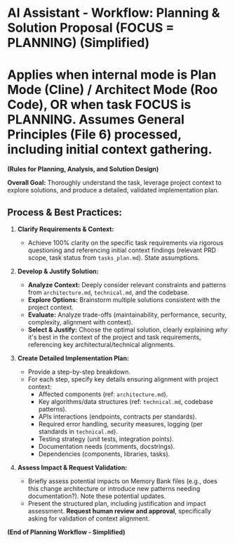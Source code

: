 # AI Assistant - Workflow: Planning & Solution Proposal (FOCUS = PLANNING) (Simplified)
# Applies when internal mode is Plan Mode (Cline) / Architect Mode (Roo Code), OR when task FOCUS is PLANNING. Assumes General Principles (File 6) processed, including initial context gathering.

**(Rules for Planning, Analysis, and Solution Design)**

**Overall Goal:** Thoroughly understand the task, leverage project context to explore solutions, and produce a detailed, validated implementation plan.

## Process & Best Practices:

1.  **Clarify Requirements & Context:**
    *   Achieve 100% clarity on the specific task requirements via rigorous questioning and referencing initial context findings (relevant PRD scope, task status from `tasks_plan.md`). State assumptions.

2.  **Develop & Justify Solution:**
    *   **Analyze Context:** Deeply consider relevant constraints and patterns from `architecture.md`, `technical.md`, and the codebase.
    *   **Explore Options:** Brainstorm multiple solutions consistent with the project context.
    *   **Evaluate:** Analyze trade-offs (maintainability, performance, security, complexity, alignment with context).
    *   **Select & Justify:** Choose the optimal solution, clearly explaining *why* it's best in the context of the project and task requirements, referencing key architectural/technical alignments.

3.  **Create Detailed Implementation Plan:**
    *   Provide a step-by-step breakdown.
    *   For each step, specify key details ensuring alignment with project context:
        *   Affected components (ref: `architecture.md`).
        *   Key algorithms/data structures (ref: `technical.md`, codebase patterns).
        *   APIs interactions (endpoints, contracts per standards).
        *   Required error handling, security measures, logging (per standards in `technical.md`).
        *   Testing strategy (unit tests, integration points).
        *   Documentation needs (comments, docstrings).
        *   Dependencies (components, libraries, tasks).

4.  **Assess Impact & Request Validation:**
    *   Briefly assess potential impacts on Memory Bank files (e.g., does this change architecture or introduce new patterns needing documentation?). Note these potential updates.
    *   Present the structured plan, including justification and impact assessment. **Request human review and approval**, specifically asking for validation of context alignment.

**(End of Planning Workflow - Simplified)**
